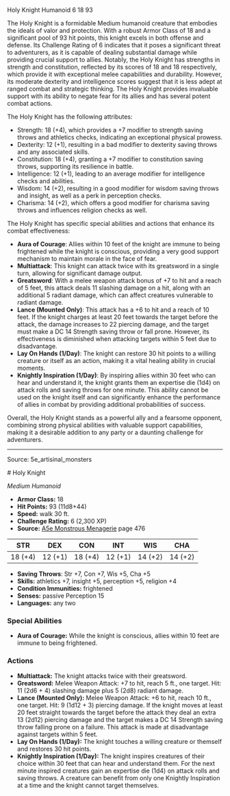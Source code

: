 <MonsterName/>Holy Knight</MonsterName>
<CreatureType/>Humanoid</CreatureType>
<CR/>6</CR>
<AC/>18</AC>
<HP/>93</HP>
<summary>The Holy Knight is a formidable Medium humanoid creature that embodies the ideals of valor and protection. With a robust Armor Class of 18 and a significant pool of 93 hit points, this knight excels in both offense and defense. Its Challenge Rating of 6 indicates that it poses a significant threat to adventurers, as it is capable of dealing substantial damage while providing crucial support to allies. Notably, the Holy Knight has strengths in strength and constitution, reflected by its scores of 18 and 18 respectively, which provide it with exceptional melee capabilities and durability. However, its moderate dexterity and intelligence scores suggest that it is less adept at ranged combat and strategic thinking. The Holy Knight provides invaluable support with its ability to negate fear for its allies and has several potent combat actions.</summary>

<detail>

The Holy Knight has the following attributes: 
- Strength: 18 (+4), which provides a +7 modifier to strength saving throws and athletics checks, indicating an exceptional physical prowess. 
- Dexterity: 12 (+1), resulting in a bad modifier to dexterity saving throws and any associated skills.
- Constitution: 18 (+4), granting a +7 modifier to constitution saving throws, supporting its resilience in battle.
- Intelligence: 12 (+1), leading to an average modifier for intelligence checks and abilities. 
- Wisdom: 14 (+2), resulting in a good modifier for wisdom saving throws and insight, as well as a perk in perception checks. 
- Charisma: 14 (+2), which offers a good modifier for charisma saving throws and influences religion checks as well.

The Holy Knight has specific special abilities and actions that enhance its combat effectiveness:
- **Aura of Courage**: Allies within 10 feet of the knight are immune to being frightened while the knight is conscious, providing a very good support mechanism to maintain morale in the face of fear.
- **Multiattack**: This knight can attack twice with its greatsword in a single turn, allowing for significant damage output.
- **Greatsword**: With a melee weapon attack bonus of +7 to hit and a reach of 5 feet, this attack deals 11 slashing damage on a hit, along with an additional 5 radiant damage, which can affect creatures vulnerable to radiant damage.
- **Lance (Mounted Only)**: This attack has a +6 to hit and a reach of 10 feet. If the knight charges at least 20 feet towards the target before the attack, the damage increases to 22 piercing damage, and the target must make a DC 14 Strength saving throw or fall prone. However, its effectiveness is diminished when attacking targets within 5 feet due to disadvantage.
- **Lay On Hands (1/Day)**: The knight can restore 30 hit points to a willing creature or itself as an action, making it a vital healing ability in crucial moments.
- **Knightly Inspiration (1/Day)**: By inspiring allies within 30 feet who can hear and understand it, the knight grants them an expertise die (1d4) on attack rolls and saving throws for one minute. This ability cannot be used on the knight itself and can significantly enhance the performance of allies in combat by providing additional probabilities of success.

Overall, the Holy Knight stands as a powerful ally and a fearsome opponent, combining strong physical abilities with valuable support capabilities, making it a desirable addition to any party or a daunting challenge for adventurers.</detail>



---

Source: 5e_artisinal_monsters

<statblock>
# Holy Knight

*Medium* *Humanoid*

- **Armor Class:** 18
- **Hit Points:** 93 (11d8+44)
- **Speed:** walk 30 ft.
- **Challenge Rating:** 6 (2,300 XP)
- **Source:** [A5e Monstrous Menagerie](https://enpublishingrpg.com/products/level-up-monstrous-menagerie-a5e) page 476

| STR | DEX | CON | INT | WIS | CHA |
| --- | --- | --- | --- | --- | --- |
| 18 (+4) | 12 (+1) | 18 (+4) | 12 (+1) | 14 (+2) | 14 (+2) |

- **Saving Throws**: Str +7, Con +7, Wis +5, Cha +5
- **Skills:** athletics +7, insight +5, perception +5, religion +4
- **Condition Immunities:** frightened
- **Senses:** passive Perception 15
- **Languages:** any two

### Special Abilities

- **Aura of Courage:** While the knight is conscious, allies within 10 feet are immune to being frightened.

### Actions

- **Multiattack:** The knight attacks twice with their greatsword.
- **Greatsword:** Melee Weapon Attack: +7 to hit, reach 5 ft., one target. Hit: 11 (2d6 + 4) slashing damage plus 5 (2d8) radiant damage.
- **Lance (Mounted Only):** Melee Weapon Attack: +6 to hit, reach 10 ft., one target. Hit: 9 (1d12 + 3) piercing damage. If the knight moves at least 20 feet straight towards the target before the attack  they deal an extra 13 (2d12) piercing damage  and the target makes a DC 14 Strength saving throw  falling prone on a failure. This attack is made at disadvantage against targets within 5 feet.
- **Lay On Hands (1/Day):** The knight touches a willing creature or themself and restores 30 hit points.
- **Knightly Inspiration (1/Day):** The knight inspires creatures of their choice within 30 feet that can hear and understand them. For the next minute  inspired creatures gain an expertise die (1d4) on attack rolls and saving throws. A creature can benefit from only one Knightly Inspiration at a time  and the knight cannot target themselves.


</statblock>


